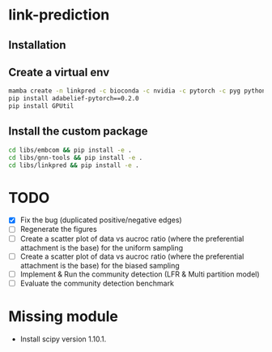 # link-prediction

## Installation

## Create a virtual env

```bash
mamba create -n linkpred -c bioconda -c nvidia -c pytorch -c pyg python=3.11 cuda-version=12.1 pytorch torchvision torchaudio pytorch-cuda=12.1 snakemake graph-tool scikit-learn numpy numba scipy==1.10.1 pandas polars networkx seaborn matplotlib gensim ipykernel tqdm black faiss-gpu pyg python-igraph -y
pip install adabelief-pytorch==0.2.0
pip install GPUtil
```

## Install the custom package

```bash
cd libs/embcom && pip install -e .
cd libs/gnn-tools && pip install -e .
cd libs/linkpred && pip install -e .
```


# TODO

- [x] Fix the bug (duplicated positive/negative edges)
- [ ] Regenerate the figures
- [ ] Create a scatter plot of data vs aucroc ratio (where the preferential attachment is the base) for the uniform sampling
- [ ] Create a scatter plot of data vs aucroc ratio (where the preferential attachment is the base) for the biased sampling
- [ ] Implement & Run the community detection (LFR & Multi partition model)
- [ ] Evaluate the community detection benchmark

# Missing module


- Install scipy version 1.10.1.
